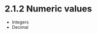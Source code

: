 #  2.1.2 Numeric values

<ul>
<li class="fragment roll-in">Integers</li>
<li class="fragment roll-in">Decimal</li>
</ul>
